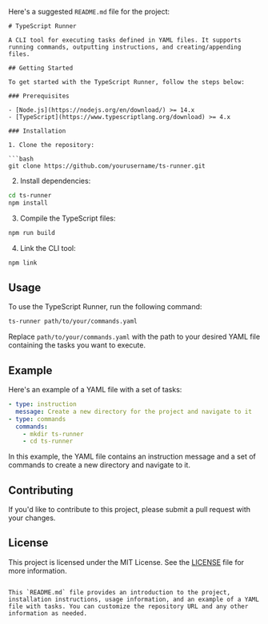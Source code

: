 Here's a suggested `README.md` file for the project:

```
# TypeScript Runner

A CLI tool for executing tasks defined in YAML files. It supports running commands, outputting instructions, and creating/appending files.

## Getting Started

To get started with the TypeScript Runner, follow the steps below:

### Prerequisites

- [Node.js](https://nodejs.org/en/download/) >= 14.x
- [TypeScript](https://www.typescriptlang.org/download) >= 4.x

### Installation

1. Clone the repository:

```bash
git clone https://github.com/yourusername/ts-runner.git
```

2. Install dependencies:

```bash
cd ts-runner
npm install
```

3. Compile the TypeScript files:

```bash
npm run build
```

4. Link the CLI tool:

```bash
npm link
```

## Usage

To use the TypeScript Runner, run the following command:

```bash
ts-runner path/to/your/commands.yaml
```

Replace `path/to/your/commands.yaml` with the path to your desired YAML file containing the tasks you want to execute.

## Example

Here's an example of a YAML file with a set of tasks:

```yaml
- type: instruction
  message: Create a new directory for the project and navigate to it
- type: commands
  commands:
    - mkdir ts-runner
    - cd ts-runner
```

In this example, the YAML file contains an instruction message and a set of commands to create a new directory and navigate to it.

## Contributing

If you'd like to contribute to this project, please submit a pull request with your changes.

## License

This project is licensed under the MIT License. See the [LICENSE](LICENSE) file for more information.
```

This `README.md` file provides an introduction to the project, installation instructions, usage information, and an example of a YAML file with tasks. You can customize the repository URL and any other information as needed.